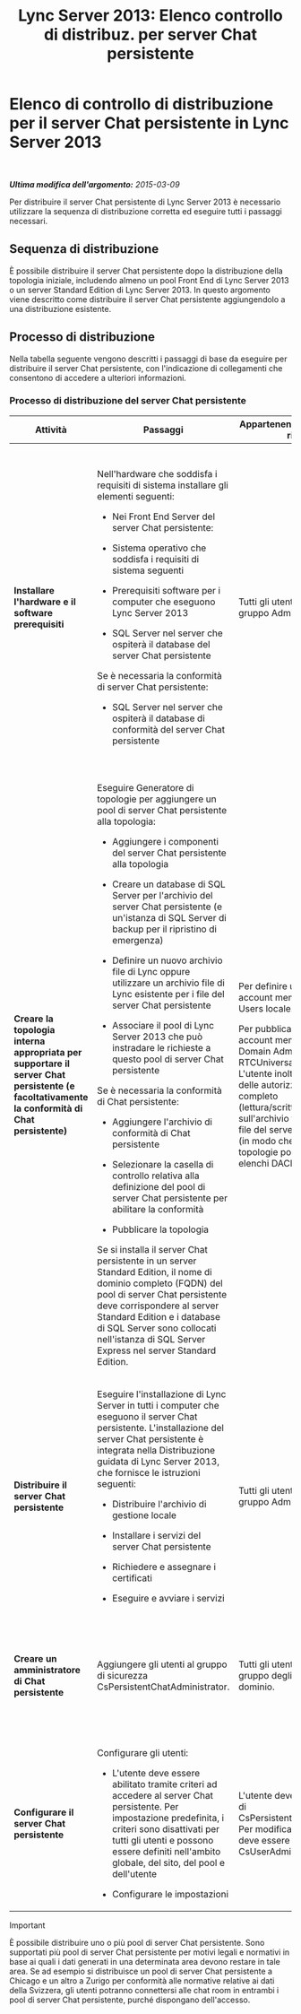 ﻿---
title: "Lync Server 2013: Elenco controllo di distribuz. per server Chat persistente"
TOCTitle: Elenco di controllo di distribuzione per il server Chat persistente
ms:assetid: b1108f8f-88a2-4660-8086-d25ba76f7239
ms:mtpsurl: https://technet.microsoft.com/it-it/library/Gg412851(v=OCS.15)
ms:contentKeyID: 49301688
ms.date: 08/24/2015
mtps_version: v=OCS.15
ms.translationtype: HT
---

# Elenco di controllo di distribuzione per il server Chat persistente in Lync Server 2013

 

_**Ultima modifica dell'argomento:** 2015-03-09_

Per distribuire il server Chat persistente di Lync Server 2013 è necessario utilizzare la sequenza di distribuzione corretta ed eseguire tutti i passaggi necessari.

## Sequenza di distribuzione

È possibile distribuire il server Chat persistente dopo la distribuzione della topologia iniziale, includendo almeno un pool Front End di Lync Server 2013 o un server Standard Edition di Lync Server 2013. In questo argomento viene descritto come distribuire il server Chat persistente aggiungendolo a una distribuzione esistente.

## Processo di distribuzione

Nella tabella seguente vengono descritti i passaggi di base da eseguire per distribuire il server Chat persistente, con l'indicazione di collegamenti che consentono di accedere a ulteriori informazioni.

### Processo di distribuzione del server Chat persistente

<table>
<colgroup>
<col style="width: 25%" />
<col style="width: 25%" />
<col style="width: 25%" />
<col style="width: 25%" />
</colgroup>
<thead>
<tr class="header">
<th>Attività</th>
<th>Passaggi</th>
<th>Appartenenze a gruppi e ruoli richiesti</th>
<th>Argomenti correlati</th>
</tr>
</thead>
<tbody>
<tr class="odd">
<td><p><strong>Installare l'hardware e il software prerequisiti</strong></p></td>
<td><p>Nell'hardware che soddisfa i requisiti di sistema installare gli elementi seguenti:</p><ul><li><p>Nei Front End Server del server Chat persistente:</p></li></ul><ul><li><p>Sistema operativo che soddisfa i requisiti di sistema seguenti</p></li><li><p>Prerequisiti software per i computer che eseguono Lync Server 2013</p></li><li><p>SQL Server nel server che ospiterà il database del server Chat persistente</p></li></ul>
<p>Se è necessaria la conformità di server Chat persistente:</p><ul><li><p>SQL Server nel server che ospiterà il database di conformità del server Chat persistente</p></li></ul></td>
<td><p>Tutti gli utenti membri del gruppo Administrators locale.</p></td>
<td><p><a href="lync-server-2013-supported-hardware.md">Hardware supportato per Lync Server 2013</a> nella documentazione relativa al supporto</p>
<p><a href="lync-server-2013-server-software-and-infrastructure-support.md">Supporto dell'infrastruttura e del software server in Lync Server 2013</a> nella documentazione relativa al supporto</p>
<p><a href="lync-server-2013-determining-your-system-requirements.md">Determinazione dei requisiti di sistema per Lync Server 2013</a></p>
<p><a href="lync-server-2013-technical-requirements-for-persistent-chat-server.md">Requisiti tecnici per il server Chat persistente in Lync Server 2013</a></p></td>
</tr>
<tr class="even">
<td><p><strong>Creare la topologia interna appropriata per supportare il server Chat persistente (e facoltativamente la conformità di Chat persistente)</strong></p></td>
<td><p>Eseguire Generatore di topologie per aggiungere un pool di server Chat persistente alla topologia:</p><ul><li><p>Aggiungere i componenti del server Chat persistente alla topologia</p></li><li><p>Creare un database di SQL Server per l'archivio del server Chat persistente (e un'istanza di SQL Server di backup per il ripristino di emergenza)</p></li><li><p>Definire un nuovo archivio file di Lync oppure utilizzare un archivio file di Lync esistente per i file del server Chat persistente</p></li><li><p>Associare il pool di Lync Server 2013 che può instradare le richieste a questo pool di server Chat persistente</p></li></ul>
<p>Se è necessaria la conformità di Chat persistente:</p><ul><li><p>Aggiungere l'archivio di conformità di Chat persistente</p></li><li><p>Selezionare la casella di controllo relativa alla definizione del pool di server Chat persistente per abilitare la conformità</p></li><li><p>Pubblicare la topologia</p></li></ul>
<p>Se si installa il server Chat persistente in un server Standard Edition, il nome di dominio completo (FQDN) del pool di server Chat persistente deve corrispondere al server Standard Edition e i database di SQL Server sono collocati nell'istanza di SQL Server Express nel server Standard Edition.</p></td>
<td><p>Per definire una topologia, un account membro del gruppo Users locale.</p>
<p>Per pubblicare la topologia, un account membro dei gruppi Domain Admins e RTCUniversalServerAdmins. L'utente inoltre deve disporre delle autorizzazioni di controllo completo (lettura/scrittura/modifica) sull'archivio file di Lync per i file del server Chat persistente (in modo che Generatore di topologie possa configurare gli elenchi DACL necessari).</p></td>
<td><p><a href="lync-server-2013-adding-persistent-chat-server-to-your-deployment.md">Aggiunta del server Chat persistente alla distribuzione in Lync Server 2013</a> nella documentazione relativa alla distribuzione</p></td>
</tr>
<tr class="odd">
<td><p><strong>Distribuire il server Chat persistente</strong></p></td>
<td><p>Eseguire l'installazione di Lync Server in tutti i computer che eseguono il server Chat persistente. L'installazione del server Chat persistente è integrata nella Distribuzione guidata di Lync Server 2013, che fornisce le istruzioni seguenti:</p><ul><li><p>Distribuire l'archivio di gestione locale</p></li><li><p>Installare i servizi del server Chat persistente</p></li><li><p>Richiedere e assegnare i certificati</p></li><li><p>Eseguire e avviare i servizi</p></li></ul></td>
<td><p>Tutti gli utenti membri del gruppo Administrators locale.</p></td>
<td><p><a href="lync-server-2013-deploying-persistent-chat-server.md">Distribuzione del server Chat persistente in Lync Server 2013</a> nella documentazione relativa alla distribuzione</p></td>
</tr>
<tr class="even">
<td><p><strong>Creare un amministratore di Chat persistente</strong></p></td>
<td><p>Aggiungere gli utenti al gruppo di sicurezza CsPersistentChatAdministrator.</p></td>
<td><p>Tutti gli utenti membri del gruppo degli amministratori di dominio.</p></td>
<td><p><a href="lync-server-2013-adding-a-persistent-chat-administrator.md">Aggiunta di un amministratore di Chat persistente in Lync Server 2013</a> nella documentazione relativa alla distribuzione</p></td>
</tr>
<tr class="odd">
<td><p><strong>Configurare il server Chat persistente</strong></p></td>
<td><p>Configurare gli utenti:</p><ul><li><p>L'utente deve essere abilitato tramite criteri ad accedere al server Chat persistente. Per impostazione predefinita, i criteri sono disattivati per tutti gli utenti e possono essere definiti nell'ambito globale, del sito, del pool e dell'utente</p></li><li><p>Configurare le impostazioni</p></li></ul></td>
<td><p>L'utente deve essere membro di CsPersistentChatAdministrator. Per modificare i criteri, l'utente deve essere almeno membro di CsUserAdministrator.</p></td>
<td><p><a href="lync-server-2013-configuring-persistent-chat-server.md">Configurazione del server Chat persistente in Lync Server 2013</a> nella documentazione relativa alla distribuzione</p></td>
</tr>
</tbody>
</table>


> [!IMPORTANT]  
> È possibile distribuire uno o più pool di server Chat persistente. Sono supportati più pool di server Chat persistente per motivi legali e normativi in base ai quali i dati generati in una determinata area devono restare in tale area. Se ad esempio si distribuisce un pool di server Chat persistente a Chicago e un altro a Zurigo per conformità alle normative relative ai dati della Svizzera, gli utenti potranno connettersi alle chat room in entrambi i pool di server Chat persistente, purché dispongano dell'accesso.

